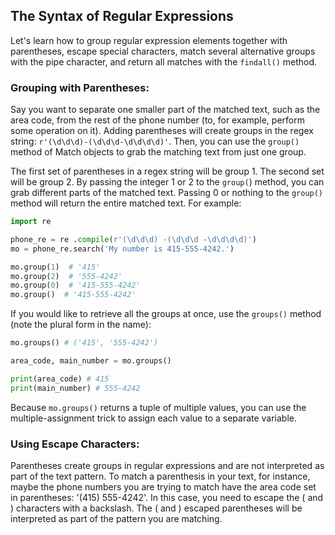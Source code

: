 ## The Syntax of Regular Expressions
Let's learn how to group regular expression elements together with parentheses, escape special characters, match several alternative groups with the pipe character, and return all matches with the `findall()` method.

### Grouping with Parentheses:
Say you want to separate one smaller part of the matched text, such as the area code, from the rest of the phone number (to, for example, perform some operation on it). Adding parentheses will create groups in the regex string: `r'(\d\d\d)-(\d\d\d-\d\d\d\d)'`. Then, you can use the `group()` method of Match objects to grab the matching text from just one group.  

The first set of parentheses in a regex string will be group 1. The second set will be group 2. By passing the integer 1 or 2 to the `group(`) method, you can grab different parts of the matched text. Passing 0 or nothing to the `group()` method will return the entire matched text. For example:
```python
import re

phone_re = re .compile(r'(\d\d\d) -(\d\d\d -\d\d\d\d)')
mo = phone_re.search('My number is 415-555-4242.')

mo.group(1)  # '415'
mo.group(2)  # '555-4242'
mo.group(0)  # '415-555-4242'
mo.group()  # '415-555-4242'
```
If you would like to retrieve all the groups at once, use the `groups()` method (note the plural form in the name):
```python
mo.groups() # ('415', '555-4242')

area_code, main_number = mo.groups()

print(area_code) # 415
print(main_number) # 555-4242
```
Because `mo.groups()` returns a tuple of multiple values, you can use the multiple-assignment trick to assign each value to a separate variable.

### Using Escape Characters:
Parentheses create groups in regular expressions and are not interpreted as part of the text pattern. To match a parenthesis in your text, for instance, maybe the phone numbers you are trying to match have the area code set in parentheses: '(415) 555-4242'.  In this case, you need to escape the ( and ) characters with a backslash. The \( and \) escaped parentheses will be interpreted as part of the pattern you are matching.
